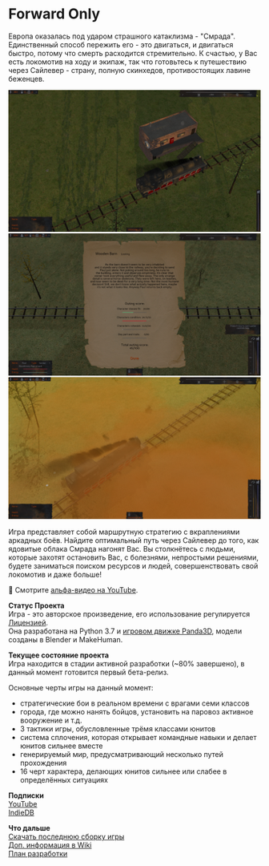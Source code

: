 # Forward Only

Европа оказалась под ударом страшного катаклизма - "Смрада". Единственный способ пережить его - это двигаться, и двигаться быстро, потому что смерть расходится стремительно. К счастью, у Вас есть локомотив на ходу и экипаж, так что готовьтесь к путешествию через Сайлевер - страну, полную скинхедов, противостоящих лавине беженцев.

![image](https://github.com/IlyaFaer/ForwardOnlyGame/blob/master/preview/screenshot1.png?raw=true)
![image](https://github.com/IlyaFaer/ForwardOnlyGame/blob/master/preview/screenshot2.png?raw=true)
![image](https://github.com/IlyaFaer/ForwardOnlyGame/blob/master/preview/screenshot3.png?raw=true)

Игра представляет собой маршрутную стратегию с вкраплениями аркадных боёв. Найдите оптимальный путь через Сайлевер до того, как ядовитые облака Смрада нагонят Вас. Вы столкнётесь с людьми, которые захотят остановить Вас, с болезнями, непростыми решениями, будете заниматься поиском ресурсов и людей, совершенствовать свой локомотив и даже больше!

:cinema: Смотрите [альфа-видео на YouTube](https://youtu.be/Ot2uFTCRRvs).

**Статус Проекта**  
Игра - это авторское произведение, его использование регулируется [Лицензией](https://github.com/IlyaFaer/ForwardOnlyGame/blob/master/LICENSE.md).  
Она разработана на Python 3.7 и [игровом движке Panda3D](https://www.panda3d.org/), модели созданы в Blender и MakeHuman.

**Текущее состояние проекта**  
Игра находится в стадии активной разработки (~80% завершено), в данный момент готовится первый бета-релиз.

Основные черты игры на данный момент:
- стратегические бои в реальном времени с врагами семи классов
- города, где можно нанять бойцов, установить на паровоз активное вооружение и т.д.
- 3 тактики игры, обусловленные трёмя классами юнитов
- система сплочения, которая открывает командные навыки и делает юнитов сильнее вместе
- генерируемый мир, предусматривающий несколько путей прохождения
- 16 черт характера, делающих юнитов сильнее или слабее в определённых ситуациях

**Подписки**  
[YouTube](https://www.youtube.com/channel/UCKmtk9K6VkcQdOMiE7H-W9w)  
[IndieDB](https://www.indiedb.com/games/forward-only)

**Что дальше**  
[Скачать последнюю сборку игры](https://github.com/IlyaFaer/ForwardOnlyGame/releases)  
[Доп. информация в Wiki](https://github.com/IlyaFaer/ForwardOnlyGame/wiki)  
[План разработки](https://github.com/IlyaFaer/ForwardOnlyGame/projects)

